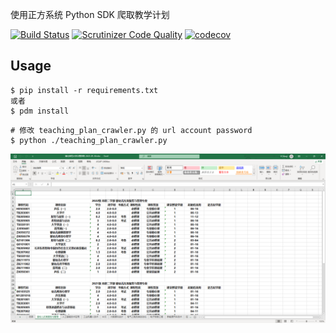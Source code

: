 使用正方系统 Python SDK 爬取教学计划

[![Build Status](https://travis-ci.org/sleep1223/school-api.svg?branch=master)](https://travis-ci.org/sleep1223/school-api)
[![Scrutinizer Code Quality](https://scrutinizer-ci.com/g/sleep1223/school-api/badges/quality-score.png?b=master)](https://scrutinizer-ci.com/g/sleep1223/school-api/?branch=master)
[![codecov](https://codecov.io/gh/sleep1223/school-api/branch/master/graph/badge.svg)](https://codecov.io/gh/sleep1223/school-api)

## Usage

```Shell
$ pip install -r requirements.txt
或者
$ pdm install
```

```shell
# 修改 teaching_plan_crawler.py 的 url account password
$ python ./teaching_plan_crawler.py
```

![image](%E5%B1%8F%E5%B9%95%E6%88%AA%E5%9B%BE%202023-05-31%20163155.png)
